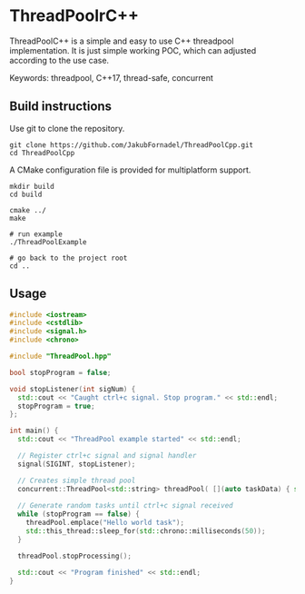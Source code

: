 # ThreadPoolrC++
ThreadPoolC++ is a simple and easy to use C++ threadpool implementation. It is just simple working POC, which can adjusted according to the use case.  

Keywords: threadpool, C++17, thread-safe, concurrent

## Build instructions
Use git to clone the repository.
```Shell
git clone https://github.com/JakubFornadel/ThreadPoolCpp.git
cd ThreadPoolCpp
```

A CMake configuration file is provided for multiplatform support.

```Shell
mkdir build
cd build

cmake ../
make

# run example
./ThreadPoolExample

# go back to the project root
cd ..
```

## Usage
```C++
#include <iostream>
#include <cstdlib>
#include <signal.h>
#include <chrono>

#include "ThreadPool.hpp"

bool stopProgram = false;

void stopListener(int sigNum) {
  std::cout << "Caught ctrl+c signal. Stop program." << std::endl;
  stopProgram = true;
};

int main() {
  std::cout << "ThreadPool example started" << std::endl;

  // Register ctrl+c signal and signal handler
  signal(SIGINT, stopListener);

  // Creates simple thread pool
  concurrent::ThreadPool<std::string> threadPool( [](auto taskData) { std::cout << "Processing task: " << taskData << std::endl; } );
  
  // Generate random tasks until ctrl+c signal received
  while (stopProgram == false) {
    threadPool.emplace("Hello world task");
    std::this_thread::sleep_for(std::chrono::milliseconds(50));
  }

  threadPool.stopProcessing();

  std::cout << "Program finished" << std::endl;
}
```

